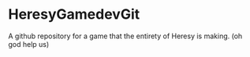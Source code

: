 # HeresyGamedevGit
A github repository for a game that the entirety of Heresy is making. (oh god help us)
